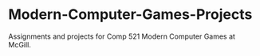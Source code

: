 Modern-Computer-Games-Projects
==============================

Assignments and projects for Comp 521 Modern Computer Games at McGill.
